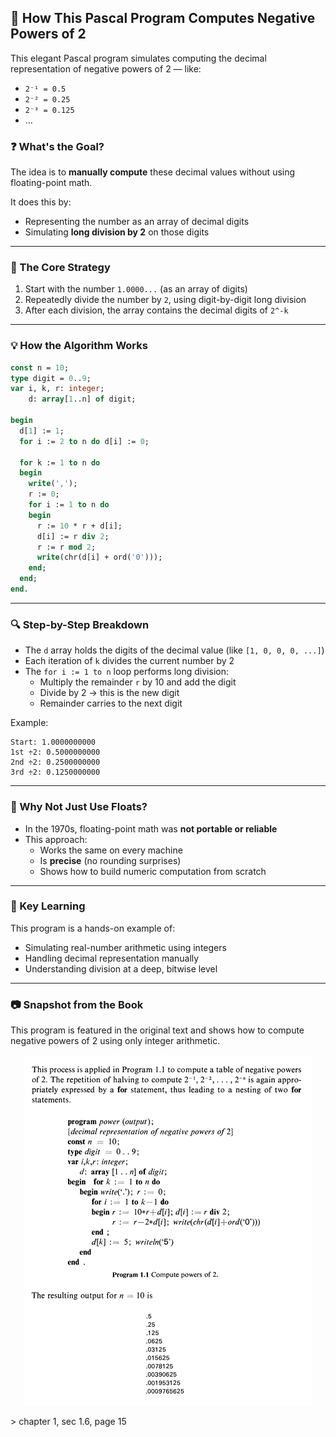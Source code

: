 ## 🧮 How This Pascal Program Computes Negative Powers of 2

This elegant Pascal program simulates computing the decimal representation of negative powers of 2 — like:

- `2⁻¹ = 0.5`
- `2⁻² = 0.25`
- `2⁻³ = 0.125`
- …

### ❓ What's the Goal?

The idea is to **manually compute** these decimal values without using floating-point math.

It does this by:
- Representing the number as an array of decimal digits
- Simulating **long division by 2** on those digits

---

### 🔢 The Core Strategy

1. Start with the number `1.0000...` (as an array of digits)
2. Repeatedly divide the number by `2`, using digit-by-digit long division
3. After each division, the array contains the decimal digits of `2^-k`

---

### 💡 How the Algorithm Works

```pascal
const n = 10;
type digit = 0..9;
var i, k, r: integer;
    d: array[1..n] of digit;

begin
  d[1] := 1;
  for i := 2 to n do d[i] := 0;

  for k := 1 to n do
  begin
    write(',');
    r := 0;
    for i := 1 to n do
    begin
      r := 10 * r + d[i];
      d[i] := r div 2;
      r := r mod 2;
      write(chr(d[i] + ord('0')));
    end;
  end;
end.
```

---

### 🔍 Step-by-Step Breakdown

- The `d` array holds the digits of the decimal value (like `[1, 0, 0, 0, ...]`)
- Each iteration of `k` divides the current number by 2
- The `for i := 1 to n` loop performs long division:
  - Multiply the remainder `r` by 10 and add the digit
  - Divide by 2 → this is the new digit
  - Remainder carries to the next digit

Example:
```
Start: 1.0000000000
1st ÷2: 0.5000000000
2nd ÷2: 0.2500000000
3rd ÷2: 0.1250000000
```

---

### 🤔 Why Not Just Use Floats?

- In the 1970s, floating-point math was **not portable or reliable**
- This approach:
  - Works the same on every machine
  - Is **precise** (no rounding surprises)
  - Shows how to build numeric computation from scratch

---

### 🧠 Key Learning

This program is a hands-on example of:
- Simulating real-number arithmetic using integers
- Handling decimal representation manually
- Understanding division at a deep, bitwise level

---
### 📷 Snapshot from the Book
This program is featured in the original text and shows how to compute negative powers of 2 using only integer arithmetic.

<p align="center">
  <img src="./assets/neg_pow_2.png" alt="Negative Power of 2 Pascal Program">
</p>
> chapter 1, sec 1.6, page 15
